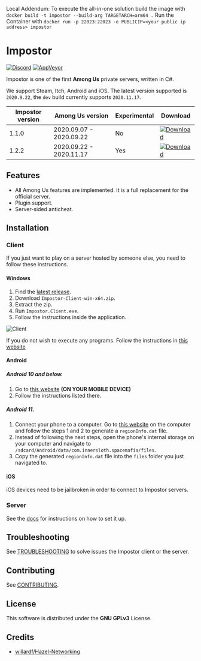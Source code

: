 Local Addendum:
To execute the all-in-one solution build the image with `docker build -t impostor --build-arg TARGETARCH=arm64 .`
Run the Container with `docker run -p 22023:22023 -e PUBLICIP=<your public ip address> impostor`

# Impostor

[![Discord](https://img.shields.io/badge/Discord-chat-blue?style=flat-square)](https://discord.gg/Mk3w6Tb)
[![AppVeyor](https://img.shields.io/appveyor/build/Impostor/Impostor/dev?style=flat-square)](https://ci.appveyor.com/project/Impostor/Impostor/branch/dev)

Impostor is one of the first **Among Us** private servers, written in C#. 

We support Steam, Itch, Android and iOS. The latest version supported is `2020.9.22`, the `dev` build currently supports `2020.11.17`.

| Impostor version | Among Us version | Experimental | Download |
|-|-|-|-|
| 1.1.0 | 2020.09.07 - 2020.09.22 | No | [![Download](https://img.shields.io/badge/Download-v1.1.0-blue?style=flat-square)](https://github.com/Impostor/Impostor/releases/tag/v1.1.0) |
| 1.2.2 | 2020.09.22 - 2020.11.17 | Yes | [![Download](https://img.shields.io/badge/Download-v1.2.2-blue?style=flat-square)](https://ci.appveyor.com/project/Impostor/Impostor/branch/dev/artifacts) |

## Features

- All Among Us features are implemented. It is a full replacement for the official server.
- Plugin support.
- Server-sided anticheat.

## Installation

### Client

If you just want to play on a server hosted by someone else, you need to follow these instructions.

#### Windows

1. Find the [latest release](https://github.com/AeonLucid/Impostor/releases/latest).
2. Download `Impostor-Client-win-x64.zip`.
3. Extract the zip.
4. Run `Impostor.Client.exe`.
5. Follow the instructions inside the application.

![Client](docs/images/client.jpg)

If you do not wish to execute any programs. Follow the instructions in [this website](https://impostor.github.io/Impostor)

#### Android

##### Android 10 and below.
1. Go to [this website](https://impostor.github.io/Impostor) **(ON YOUR MOBILE DEVICE)**
2. Follow the instructions listed there.

##### Android 11.
1. Connect your phone to a computer. Go to [this website](https://impostor.github.io/Impostor) on the computer and follow the steps 1 and 2 to generate a `regionInfo.dat` file.
2. Instead of following the next steps, open the phone's internal storage on your computer and navigate to `/sdcard/Android/data/com.innersloth.spacemafia/files`.
3. Copy the generated `regionInfo.dat` file into the `files` folder you just navigated to.

#### iOS

iOS devices need to be jailbroken in order to connect to Impostor servers. 

### Server

See the [docs](docs/Running-the-server.md) for instructions on how to set it up.

## Troubleshooting

See [TROUBLESHOOTING](docs/TROUBLESHOOTING.md) to solve issues the Impostor client or the server.

## Contributing

See [CONTRIBUTING](CONTRIBUTING.md).

## License

This software is distributed under the **GNU GPLv3** License.

## Credits

- [willardf/Hazel-Networking](https://github.com/willardf/Hazel-Networking)
